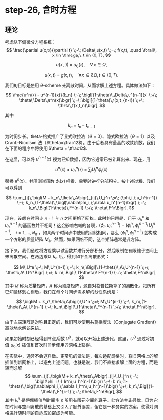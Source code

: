 # step-26, 含时方程

## 理论



考虑以下偏微分方程系统：
$$
\frac{\partial u(x,t)}{\partial t} \;-\; \Delta\,u(x,t) \;=\; f(x,t),
\quad \forall\, x \in \Omega,\; t \in (0, T),
$$

$$
u(x,0) \;=\; u_0(x), \quad \forall\, x \in \Omega,
$$

$$
u(x,t) \;=\; g(x,t), \quad \forall\, x \in \partial\Omega,\; t \in (0,T).
$$

我们的目标是使用 $\theta$-scheme 来离散时间，从而求解上述方程。具体做法如下：

$$
\frac{u^n(x) - u^{n-1}(x)}{k_n}
\;-\;
\bigl[(1-\theta)\,\Delta\,u^{n-1}(x) \;+\; \theta\,\Delta\,u^n(x)\bigr]
\;=\;
\bigl[(1-\theta)\,f(x,t_{n-1}) \;+\; \theta\,f(x,t_n)\bigr],
$$

其中

$$
k_n \;=\; t_n - t_{n-1}
$$

为时间步长。theta-格式推广了显式欧拉法（$\theta=0$）、隐式欧拉法（$\theta=1$）以及 Crank–Nicolson 法（$\theta=\tfrac12$）。由于后者具有最高的收敛阶数，我们在下面的程序中将使用 $\theta = \tfrac12$.

在这里，可以将 $u^{n-1}(x)$ 视为已知数据，因为它通常已被计算出来。现在，用

$$
u^n(x) \approx u_h^n(x) \;=\; \sum_{j} U_j^n\,\phi_j(x)
$$

替换 $u^n(x)$，并用测试函数 $\phi_i(x)$ 相乘，需要时进行分部积分。按上述过程，我们可以得到

$$
\sum_{j}\,\bigl(M + k_n\,\theta\,A\bigr)_{ij}\,U_j^n
\;=\;
(\phi_i,\;u_h^{n-1})
\;-\;
k_n\,(1-\theta)\,\bigl(\nabla\phi_i,\;\nabla u_h^{n-1}\bigr)
\;+\;
k_n\,\Bigl[(1-\theta)\,F^{n-1} \;+\; \theta\,F^n\Bigr].
$$

现在，设想在时间步 $n-1$ 与 $n$ 之间更换了网格。此时的问题是，用于 $u_h^n$ 和 $u_h^{n-1}$ 的基函数并不相同！这会影响右端的各项，$(\phi_i,\;u_h^{n-1})\;=\;\bigl(\phi_i^n,\;\phi_j^{n-1}\bigr)\,U_j^{n-1},\quad i=1,\dots,N_n.$，如果两个时间步中使用的网格相同，那么 $(\phi_i^n,\;\phi_j^{n-1})$ 就构成一个方形的质量矩阵 $M_{ij}$。然而，如果网格不同，这个矩阵通常是非方阵。


接下来，我们通过将方程乘以试函数并进行分部积分，然后限制在有限维子空间上来离散空间。在两边乘以 $k_n$ 后，得到如下全离散形式：

$$
M\,U^n \;-\; M\,U^{n-1}
\;+\; k_n\,\Bigl[\,(1-\theta)\,A\,U^{n-1} \;+\; \theta\,A\,U^n\Bigr]
\;=\;
k_n\,\Bigl[\,(1-\theta)\,F^{n-1} \;+\; \theta\,F^n\Bigr],
$$
其中 $M$ 称为质量矩阵，$A$ 称为刚度矩阵，源自对拉普拉斯算子的离散化。把所有已知量移到右侧后，我们在每个时间步需求解的线性系统是：

$$
\bigl(M + k_n\,\theta\,A\bigr)\,U^n
\;=\;
M\,U^{n-1}
\;-\; k_n\,(1-\theta)\,A\,U^{n-1}
\;+\;
k_n\,\Bigl[\,(1-\theta)\,F^{n-1} \;+\; \theta\,F^n\Bigr].
$$

由于左端矩阵是对称且正定的，我们可以使用共轭梯度法（Conjugate Gradient）高效地求解该系统。

如果初始时刻已经得到节点系数 $U^0$，就可以开始上述迭代。这里，$U^0$ 通过将初值 $u_0(x)$ 插值到首次时间步使用的网格上获得。







在实际中，通常不会这样做。更常见的做法是，每次适配网格时，将旧网格上的解插值到新网格上，以避免上述问题。也就是说，我们不直接求解上面的方程，而是转而求解
$$
\sum_{j}\,\bigl(M + k_n\,\theta\,A\bigr)_{ij}\,U_j^n
\;=\;
\bigl(\phi_i,\;I_h^n\,u_h^{n-1}\bigr)
\;-\;
k_n\,(1-\theta)\,\bigl(\nabla\phi_i,\;\nabla I_h^n\,u_h^{n-1}\bigr)
\;+\;
k_n\,\Bigl[(1-\theta)\,F^{n-1} \;+\; \theta\,F^n\Bigr],
$$
其中 $I_h^n$ 是将解插值到时间步 $n$ 所用有限元空间的算子。此方法并非最优，因为它在时间与空间离散的基础上又引入了额外误差，但它是一种务实的方案，使得对网格进行随时间的自适应加密成为可能。

<!--stackedit_data:
eyJoaXN0b3J5IjpbOTk5MDE4NDI1LC00MzYxNTkzMTMsLTE5MD
Q1NzkwMzcsMTE5NDQxMzYyOSwtNDE3ODY3MzgxXX0=
-->